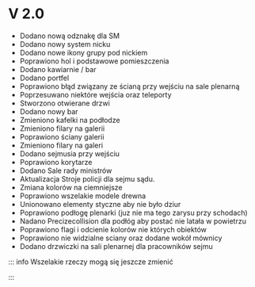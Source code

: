 
# V 2.0

- Dodano nową odznakę dla SM
- Dodano nowy system nicku
- Dodano nowe ikony grupy pod nickiem
- Poprawiono hol i podstawowe pomieszczenia
- Dodano kawiarnie / bar
- Dodano portfel
- Poprawiono błąd związany ze ścianą przy wejściu na sale plenarną
- Poprzesuwano niektóre wejścia oraz teleporty
- Stworzono otwierane drzwi
- Dodano nowy bar
- Zmieniono kafelki na podłodze
- Zmieniono filary na galerii
- Poprawiono ściany galerii
- Zmieniono filary na galeri
- Dodano sejmusia przy wejściu
- Poprawiono korytarze
- Dodano Sale rady ministrów
- Aktualizacja Stroje policji dla sejmu sądu.
- Zmiana kolorów na ciemniejsze
- Poprawiono wszelakie modele drewna
- Unionowano elementy styczne aby nie było dziur
- Poprawiono podłogę plenarki (juz nie ma tego zarysu przy schodach)
- Nadano Precizecollision dla podłóg aby postać nie latała w powietrzu
- Poprawiono flagi i odcienie kolorów nie których obiektów
- Poprawiono nie widzialne sciany oraz dodane wokół mównicy
- Dodano drzwiczki na sali plenarnej dla pracowników sejmu

::: info
Wszelakie rzeczy mogą się jeszcze zmienić

:::
